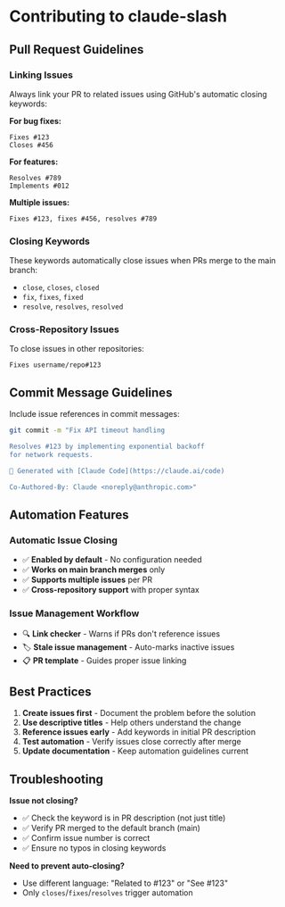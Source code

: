 # Contributing to claude-slash

## Pull Request Guidelines

### Linking Issues

Always link your PR to related issues using GitHub's automatic closing keywords:

**For bug fixes:**
```
Fixes #123
Closes #456
```

**For features:**
```
Resolves #789
Implements #012
```

**Multiple issues:**
```
Fixes #123, fixes #456, resolves #789
```

### Closing Keywords

These keywords automatically close issues when PRs merge to the main branch:

- `close`, `closes`, `closed`
- `fix`, `fixes`, `fixed`
- `resolve`, `resolves`, `resolved`

### Cross-Repository Issues

To close issues in other repositories:
```
Fixes username/repo#123
```

## Commit Message Guidelines

Include issue references in commit messages:
```bash
git commit -m "Fix API timeout handling

Resolves #123 by implementing exponential backoff
for network requests.

🤖 Generated with [Claude Code](https://claude.ai/code)

Co-Authored-By: Claude <noreply@anthropic.com>"
```

## Automation Features

### Automatic Issue Closing
- ✅ **Enabled by default** - No configuration needed
- ✅ **Works on main branch merges** only
- ✅ **Supports multiple issues** per PR
- ✅ **Cross-repository support** with proper syntax

### Issue Management Workflow
- 🔍 **Link checker** - Warns if PRs don't reference issues
- 🏷️ **Stale issue management** - Auto-marks inactive issues
- 📋 **PR template** - Guides proper issue linking

## Best Practices

1. **Create issues first** - Document the problem before the solution
2. **Use descriptive titles** - Help others understand the change
3. **Reference issues early** - Add keywords in initial PR description
4. **Test automation** - Verify issues close correctly after merge
5. **Update documentation** - Keep automation guidelines current

## Troubleshooting

**Issue not closing?**
- ✅ Check the keyword is in PR description (not just title)
- ✅ Verify PR merged to the default branch (main)
- ✅ Confirm issue number is correct
- ✅ Ensure no typos in closing keywords

**Need to prevent auto-closing?**
- Use different language: "Related to #123" or "See #123"
- Only `closes`/`fixes`/`resolves` trigger automation
